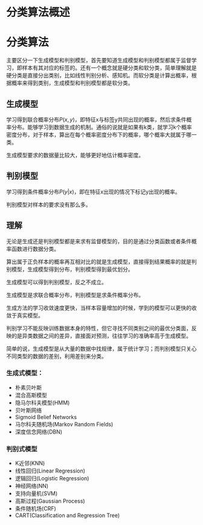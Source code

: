 # 分类算法概述


# 分类算法
主要区分一下生成模型和判别模型，首先要知道生成模型和判别模型都属于监督学习，即样本有其对应的标签的。还有一个概念就是硬分类和软分类，简单理解就是硬分类是直接分出类别，比如线性判别分析、感知机。而软分类是计算出概率，根据概率来得到类别，生成模型和判别模型都是软分类。

## 生成模型

学习得到联合概率分布$P(x,y)$，即特征x与标签y共同出现的概率，然后求条件概率分布。能够学习到数据生成的机制。通俗的说就是如果有k类，就学习k个概率密度分布，对于样本，算出在每个概率密度分布下的概率，哪个概率大就属于哪一类。

生成模型要求的数据量比较大，能够更好地估计概率密度。
## 判别模型

学习得到条件概率分布$P(y|x)$，即在特征x出现的情况下标记y出现的概率。

判别模型对样本的要求没有那么多。

## 理解
无论是生成还是判别模型都是来求有监督模型的，目的是通过分类函数或者条件概率函数进行数据分类。

算出属于正负样本的概率再互相对比的就是生成模型，直接得到结果概率的就是判别模型，生成模型得到分布，判别模型得到最优划分。

生成模型可以得到判别模型，反之不成立。

生成模型是求联合概率分布，判别模型是求条件概率分布。

生成方法的学习收敛速度更快，当样本容量增加的时候，学到的模型可以更快的收敛于真实模型。

判别学习不能反映训练数据本身的特性，但它寻找不同类别之间的最优分类面，反映的是异类数据之间的差异，直接面对预测，往往学习的准确率高于生成模型。

简单的说，生成模型是从大量的数据中找规律，属于统计学习；而判别模型只关心不同类型的数据的差别，利用差别来分类。

### 生成式模型：
- 朴素贝叶斯 
- 混合高斯模型  
- 隐马尔科夫模型(HMM) 
- 贝叶斯网络  
- Sigmoid Belief Networks  
- 马尔科夫随机场(Markov Random Fields)  
- 深度信念网络(DBN)

### 判别式模型
- K近邻(KNN) 
- 线性回归(Linear Regression) 
- 逻辑回归(Logistic Regression) 
- 神经网络(NN) 
- 支持向量机(SVM)
- 高斯过程(Gaussian Process)
- 条件随机场(CRF)
- CART(Classification and Regression Tree)




